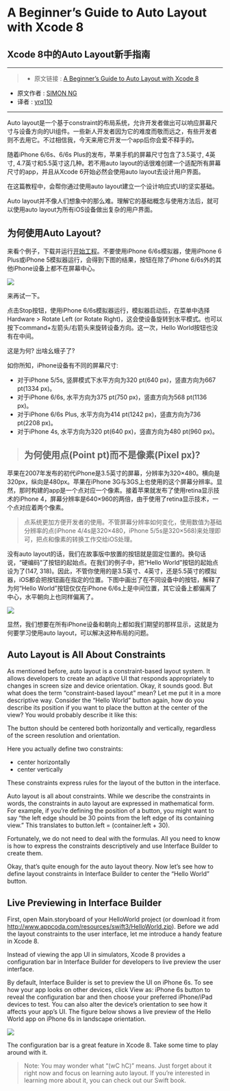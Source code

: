 # A Beginner’s Guide to Auto Layout with Xcode 8
## Xcode 8中的Auto Layout新手指南

***

>* 原文链接 : [A Beginner’s Guide to Auto Layout with Xcode 8](http://www.appcoda.com/auto-layout-guide/)
* 原文作者 : [SIMON NG](http://www.appcoda.com/author/admin/)
* 译者 : [yrq110](https://github.com/yrq110/)

***

Auto layout是一个基于constraint的布局系统，允许开发者做出可以响应屏幕尺寸与设备方向的UI组件。一些新人开发者因为它的难度而敬而远之，有些开发者则不去用它。不过相信我，今天来用它开发一个app后你会爱不释手的。

随着iPhone 6/6s、6/6s Plus的发布，苹果手机的屏幕尺寸包含了3.5英寸, 4英寸, 4.7英寸和5.5英寸这几种。若不用auto layout的话很难创建一个适配所有屏幕尺寸的app，并且从Xcode 6开始必然会使用auto layout去设计用户界面。

在这篇教程中，会帮你通过使用auto layout建立一个设计响应式UI的坚实基础。

Auto layout并不像人们想象中的那么难。理解它的基础概念与使用方法后，就可以使用auto layout为所有iOS设备做出复杂的用户界面。

## 为何使用Auto Layout?

来看个例子，下载并运行[开始工程](http://www.appcoda.com/resources/swift3/HelloWorld.zip)。不要使用iPhone 6/6s模拟器，使用iPhone 6 Plus或iPhone 5模拟器运行，会得到下图的结果，按钮在除了iPhone 6/6s外的其他iPhone设备上都不在屏幕中心。

![](http://www.appcoda.com/learnswift/images/chapter-3/auto-layout-1.png?12321214124)

来再试一下。

点击Stop按钮，使用iPhone 6/6s模拟器运行，模拟器启动后，在菜单中选择 Hardware > Rotate Left (or Rotate Right)，这会使设备旋转到水平模式。也可以按下command+左箭头/右箭头来旋转设备方向。这一次，Hello World按钮也没有在中间。

这是为何? 出啥幺蛾子了?

如你所知，iPhone设备有不同的屏幕尺寸:

* 对于iPhone 5/5s, 竖屏模式下水平方向为320 pt(640 px)，竖直方向为667 pt(1334 px)。
* 对于iPhone 6/6s, 水平方向为375 pt(750 px)，竖直方向为568 pt(1136 px)。
* 对于iPhone 6/6s Plus, 水平方向为414 pt(1242 px)，竖直方向为736 pt(2208 px)。
* 对于iPhone 4s, 水平方向为320 pt(640 px)，竖直方向为480 pt(960 px)。

> ## 为何使用点(Point pt)而不是像素(Pixel px)?
苹果在2007年发布的初代iPhone是3.5英寸的屏幕，分辨率为320×480。横向是320px，纵向是480px。苹果在iPhone 3G与3GS上也使用的这个屏幕分辨率。显然，那时构建的app是一个点对应一个像素。接着苹果就发布了使用retina显示技术的iPhone 4，屏幕分辨率是640×960的两倍，由于使用了retina显示技术，一个点对应着两个像素。

> 点系统更加方便开发者的使用。不管屏幕分辨率如何变化，使用数值为基础分辨率的点(iPhone 4/4s是320×480，iPhone 5/5s是320×568)来处理即可，把点和像素的转换工作交给iOS处理。

没有auto layout的话，我们在故事版中放置的按钮就是固定位置的。换句话说，“硬编码”了按钮的起始点。在我们的例子中，把“Hello World”按钮的起始点设为了(147, 318)。因此，不管你使用的是3.5英寸、4英寸，还是5.5英寸的模拟器，iOS都会把按钮画在指定的位置。下图中画出了在不同设备中的按钮，解释了为何“Hello World”按钮仅仅在iPhone 6/6s上是中间位置，其它设备上都偏离了中心，水平朝向上也同样偏离了。

![](http://www.appcoda.com/learnswift/images/chapter-3/auto-layout-2.png?12321214124)

显然，我们想要在所有iPhone设备和朝向上都如我们期望的那样显示，这就是为何要学习使用auto layout，可以解决这种布局的问题。

## Auto Layout is All About Constraints

As mentioned before, auto layout is a constraint-based layout system. It allows developers to create an adaptive UI that responds appropriately to changes in screen size and device orientation. Okay, it sounds good. But what does the term “constraint-based layout” mean? Let me put it in a more descriptive way. Consider the “Hello World” button again, how do you describe its position if you want to place the button at the center of the view? You would probably describe it like this:

The button should be centered both horizontally and vertically, regardless of the screen resolution and orientation.

Here you actually define two constraints:

* center horizontally
* center vertically

These constraints express rules for the layout of the button in the interface.

Auto layout is all about constraints. While we describe the constraints in words, the constraints in auto layout are expressed in mathematical form. For example, if you’re defining the position of a button, you might want to say “the left edge should be 30 points from the left edge of its containing view.” This translates to button.left = (container.left + 30).

Fortunately, we do not need to deal with the formulas. All you need to know is how to express the constraints descriptively and use Interface Builder to create them.

Okay, that’s quite enough for the auto layout theory. Now let’s see how to define layout constraints in Interface Builder to center the “Hello World” button.

## Live Previewing in Interface Builder

First, open Main.storyboard of your HelloWorld project (or download it from http://www.appcoda.com/resources/swift3/HelloWorld.zip). Before we add the layout constraints to the user interface, let me introduce a handy feature in Xcode 8.

Instead of viewing the app UI in simulators, Xcode 8 provides a configuration bar in Interface Builder for developers to live preview the user interface.

By default, Interface Builder is set to preview the UI on iPhone 6s. To see how your app looks on other devices, click View as: iPhone 6s button to reveal the configuration bar and then choose your preferred iPhone/iPad devices to test. You can also alter the device’s orientation to see how it affects your app’s UI. The figure below shows a live preview of the Hello World app on iPhone 6s in landscape orientation.

![](http://www.appcoda.com/learnswift/images/chapter-3/auto-layout-3.png?12321214124)

The configuration bar is a great feature in Xcode 8. Take some time to play around with it.

> Note: You may wonder what “(wC hC)” means. Just forget about it right now and focus on learning auto layout. If you’re interested in learning more about it, you can check out our Swift book.

